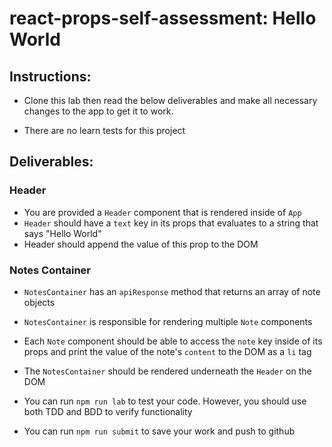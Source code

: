 # react-props-self-assessment: Hello World

## Instructions:

- Clone this lab then read the below deliverables and make all necessary changes to the app to get it to work. 

- There are no learn tests for this project

## Deliverables:

### Header
- You are provided a `Header` component that is rendered inside of `App`
- `Header` should have a `text` key in its props that evaluates to a string that says "Hello World"
- Header should append the value of this prop to the DOM

### Notes Container
- `NotesContainer` has an `apiResponse` method that returns an array of note objects
- `NotesContainer` is responsible for rendering multiple `Note` components
- Each `Note` component should be able to access the `note` key inside of its props and print the value of the note's `content` to the DOM as a `li` tag
- The `NotesContainer` should be rendered underneath the `Header` on the DOM

- You can run `npm run lab` to test your code. However, you should use both TDD and BDD to verify functionality
- You can run `npm run submit` to save your work and push to github
